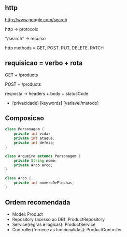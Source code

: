## http 

http://www.google.com/search

http -> protocolo

"/search" -> recurso

http methods = GET, POST, PUT, DELETE, PATCH

## requisicao = verbo + rota

GET + /products

POST + /products

resposta -> headers + body + statusCode

- [privacidade] [keywords] [variavel/metodo]

## Composicao
```java
class Personagem {
    private int vida;
    private int ataque;
    private int defesa;
}

class Arqueiro extends Personagem {
    private String nome;
    private Arco arco;
}

class Arco {
    private int numeroDeFlechas;
}
```

## Ordem recomendada

- Model: Product
- Repository (acesso ao DB): ProductRepository
- Service(regras e logicas): ProductService
- Controller(fornece as funcionalidas): ProductController
